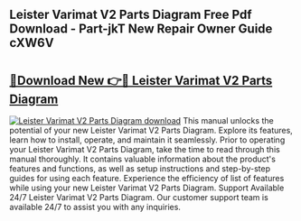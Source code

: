 ## Leister Varimat V2 Parts Diagram Free Pdf Download - Part-jkT New Repair Owner Guide cXW6V

# <h2><a href="http://dfqw2v.blite.top/?on=Leister+Varimat+V2+Parts+Diagram">🔗Download New 👉🔴 Leister Varimat V2 Parts Diagram</a></h2>

[![Leister Varimat V2 Parts Diagram download](https://i.imgur.com/lujVjoI.png)](http://dfqw2v.blite.top/?on=Leister+Varimat+V2+Parts+Diagram)
This manual unlocks the potential of your new Leister Varimat V2 Parts Diagram. Explore its features, learn how to install, operate, and maintain it seamlessly. Prior to operating your Leister Varimat V2 Parts Diagram, take the time to read through this manual thoroughly. It contains valuable information about the product's features and functions, as well as setup instructions and step-by-step guides for using each feature. Experience the efficiency of list of features while using your new Leister Varimat V2 Parts Diagram. Support Available 24/7 Leister Varimat V2 Parts Diagram. Our customer support team is available 24/7 to assist you with any inquiries.
